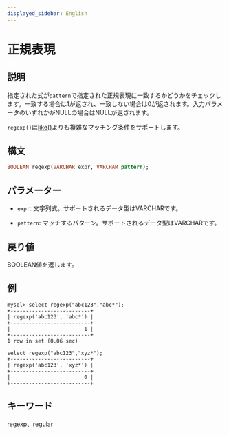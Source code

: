 ```yaml
---
displayed_sidebar: English
---
```


# 正規表現

## 説明

指定された式が`pattern`で指定された正規表現に一致するかどうかをチェックします。一致する場合は1が返され、一致しない場合は0が返されます。入力パラメータのいずれかがNULLの場合はNULLが返されます。

`regexp()`は[like()](like.md)よりも複雑なマッチング条件をサポートします。

## 構文

```Haskell
BOOLEAN regexp(VARCHAR expr, VARCHAR pattern);
```

## パラメーター

- `expr`: 文字列式。サポートされるデータ型はVARCHARです。

- `pattern`: マッチするパターン。サポートされるデータ型はVARCHARです。

## 戻り値

BOOLEAN値を返します。

## 例

```Plain Text
mysql> select regexp("abc123","abc*");
+--------------------------+
| regexp('abc123', 'abc*') |
+--------------------------+
|                        1 |
+--------------------------+
1 row in set (0.06 sec)

select regexp("abc123","xyz*");
+--------------------------+
| regexp('abc123', 'xyz*') |
+--------------------------+
|                        0 |
+--------------------------+
```

## キーワード

regexp、regular
